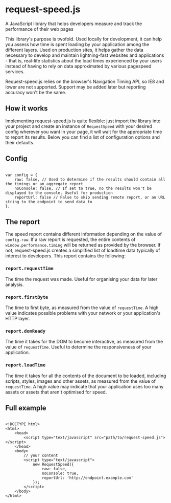 # request-speed.js
A JavaScript library that helps developers measure and track the performance of their web pages

This library's purpose is twofold. Used locally for development, it can help you assess how time is spent loading by your application among the different layers. Used on production sites, it helps gather the data necessary to develop and maintain lightning-fast websites and applications - that is, real-life statistics about the load times experienced by your users instead of having to rely on data approximated by various pagespeed services.

Request-speed.js relies on the browser's Navigation Timing API, so IE8 and lower are not supported. Support may be added later but reporting accuracy won't be the same.

## How it works

Implementing request-speed.js is quite flexible: just import the library into your project and create an instance of `RequestSpeed` with your desired config wherever you want in your page, it will wait for the appropriate time to report its results. Below you can find a list of configuration options and their defaults.

## Config

```

var config = {
	raw: false, // Used to determine if the results should contain all the timings or an aggregate report
	noConsole: false, // If set to true, no the results won't be displayed to the console. Useful for production
	reportUrl: false // False to skip sending remote report, or an URL string to the endpoint to send data to
};

```

## The report

The speed report contains different information depending on the value of `config.raw`. If a raw report is requested, the entire contents of `window.performance.timing` will be returned as provided by the browser. If not, request-speed.js creates a simplified list of loadtime data typically of interest to developers. This report contains the following:

### `report.requestTime`

The time the request was made. Useful for organising your data for later analysis.

### `report.firstByte`

The time to first byte, as measured from the value of `requestTime`. A high value indicates possible problems with your network or your application's HTTP layer.

### `report.domReady`

The time it takes for the DOM to become interactive, as measured from the value of `requestTime`. Useful to determine the responsiveness of your application.

### `report.loadTime`

The time it takes for all the contents of the document to be loaded, including scripts, styles, images and other assets, as measured from the value of `requestTime`. A high value may indicate that your application uses too many assets or assets that aren't optimised for speed.

## Full example

```

<!DOCTYPE html>
<html>
	<head>
		<script type="text/javascript" src="path/to/request-speed.js"></script>
	</head>
	<body>
		// your content
		<script type="text/javascript">
			new RequestSpeed({
				raw: false,
				noConsole: true,
				reportUrl: 'http://endpoint.example.com'
			});
		</script>
	</body>
</html>

```